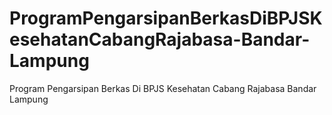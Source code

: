 # ProgramPengarsipanBerkasDiBPJSKesehatanCabangRajabasa-Bandar-Lampung
Program Pengarsipan Berkas Di BPJS Kesehatan Cabang Rajabasa Bandar Lampung
